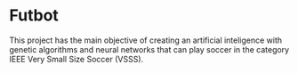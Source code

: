 # Futbot
This project has the main objective of creating an artificial inteligence with genetic algorithms and neural networks that can play soccer in the category IEEE Very Small Size Soccer (VSSS).
